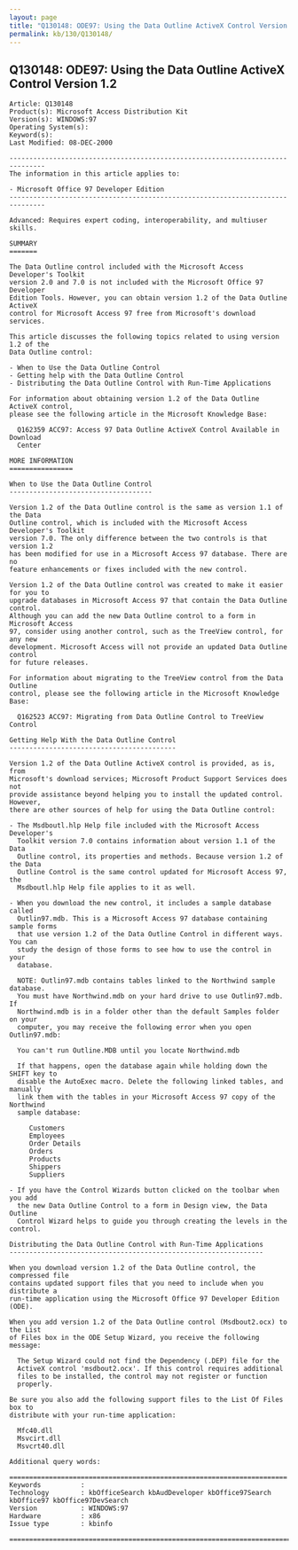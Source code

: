 ```yaml
---
layout: page
title: "Q130148: ODE97: Using the Data Outline ActiveX Control Version 1.2"
permalink: kb/130/Q130148/
---
```


## Q130148: ODE97: Using the Data Outline ActiveX Control Version 1.2

	Article: Q130148
	Product(s): Microsoft Access Distribution Kit
	Version(s): WINDOWS:97
	Operating System(s): 
	Keyword(s): 
	Last Modified: 08-DEC-2000
	
	-------------------------------------------------------------------------------
	The information in this article applies to:
	
	- Microsoft Office 97 Developer Edition 
	-------------------------------------------------------------------------------
	
	Advanced: Requires expert coding, interoperability, and multiuser skills.
	
	SUMMARY
	=======
	
	The Data Outline control included with the Microsoft Access Developer's Toolkit
	version 2.0 and 7.0 is not included with the Microsoft Office 97 Developer
	Edition Tools. However, you can obtain version 1.2 of the Data Outline ActiveX
	control for Microsoft Access 97 free from Microsoft's download services.
	
	This article discusses the following topics related to using version 1.2 of the
	Data Outline control:
	
	- When to Use the Data Outline Control
	- Getting help with the Data Outline Control
	- Distributing the Data Outline Control with Run-Time Applications
	
	For information about obtaining version 1.2 of the Data Outline ActiveX control,
	please see the following article in the Microsoft Knowledge Base:
	
	  Q162359 ACC97: Access 97 Data Outline ActiveX Control Available in Download
	  Center
	
	MORE INFORMATION
	================
	
	When to Use the Data Outline Control
	------------------------------------
	
	Version 1.2 of the Data Outline control is the same as version 1.1 of the Data
	Outline control, which is included with the Microsoft Access Developer's Toolkit
	version 7.0. The only difference between the two controls is that version 1.2
	has been modified for use in a Microsoft Access 97 database. There are no
	feature enhancements or fixes included with the new control.
	
	Version 1.2 of the Data Outline control was created to make it easier for you to
	upgrade databases in Microsoft Access 97 that contain the Data Outline control.
	Although you can add the new Data Outline control to a form in Microsoft Access
	97, consider using another control, such as the TreeView control, for any new
	development. Microsoft Access will not provide an updated Data Outline control
	for future releases.
	
	For information about migrating to the TreeView control from the Data Outline
	control, please see the following article in the Microsoft Knowledge Base:
	
	  Q162523 ACC97: Migrating from Data Outline Control to TreeView Control
	
	Getting Help With the Data Outline Control
	------------------------------------------
	
	Version 1.2 of the Data Outline ActiveX control is provided, as is, from
	Microsoft's download services; Microsoft Product Support Services does not
	provide assistance beyond helping you to install the updated control. However,
	there are other sources of help for using the Data Outline control:
	
	- The Msdboutl.hlp Help file included with the Microsoft Access Developer's
	  Toolkit version 7.0 contains information about version 1.1 of the Data
	  Outline control, its properties and methods. Because version 1.2 of the Data
	  Outline Control is the same control updated for Microsoft Access 97, the
	  Msdboutl.hlp Help file applies to it as well.
	
	- When you download the new control, it includes a sample database called
	  Outlin97.mdb. This is a Microsoft Access 97 database containing sample forms
	  that use version 1.2 of the Data Outline Control in different ways. You can
	  study the design of those forms to see how to use the control in your
	  database.
	
	  NOTE: Outlin97.mdb contains tables linked to the Northwind sample database.
	  You must have Northwind.mdb on your hard drive to use Outlin97.mdb. If
	  Northwind.mdb is in a folder other than the default Samples folder on your
	  computer, you may receive the following error when you open Outlin97.mdb:
	
	  You can't run Outline.MDB until you locate Northwind.mdb
	
	  If that happens, open the database again while holding down the SHIFT key to
	  disable the AutoExec macro. Delete the following linked tables, and manually
	  link them with the tables in your Microsoft Access 97 copy of the Northwind
	  sample database:
	
	     Customers
	     Employees
	     Order Details
	     Orders
	     Products
	     Shippers
	     Suppliers
	
	- If you have the Control Wizards button clicked on the toolbar when you add
	  the new Data Outline Control to a form in Design view, the Data Outline
	  Control Wizard helps to guide you through creating the levels in the control.
	
	Distributing the Data Outline Control with Run-Time Applications
	----------------------------------------------------------------
	
	When you download version 1.2 of the Data Outline control, the compressed file
	contains updated support files that you need to include when you distribute a
	run-time application using the Microsoft Office 97 Developer Edition (ODE).
	
	When you add version 1.2 of the Data Outline control (Msdbout2.ocx) to the List
	of Files box in the ODE Setup Wizard, you receive the following message:
	
	  The Setup Wizard could not find the Dependency (.DEP) file for the
	  ActiveX control 'msdbout2.ocx'. If this control requires additional
	  files to be installed, the control may not register or function
	  properly.
	
	Be sure you also add the following support files to the List Of Files box to
	distribute with your run-time application:
	
	  Mfc40.dll
	  Msvcirt.dll
	  Msvcrt40.dll
	
	Additional query words:
	
	======================================================================
	Keywords          :  
	Technology        : kbOfficeSearch kbAudDeveloper kbOffice97Search kbOffice97 kbOffice97DevSearch
	Version           : WINDOWS:97
	Hardware          : x86
	Issue type        : kbinfo
	
	=============================================================================
	
